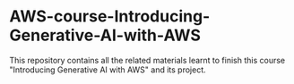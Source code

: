 # AWS-course-Introducing-Generative-AI-with-AWS
This repository contains all the related materials learnt to finish this course "Introducing Generative AI with AWS" and its project.
